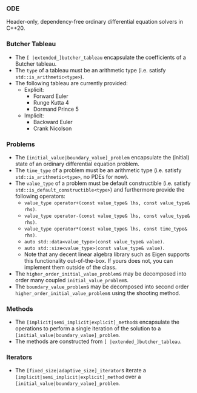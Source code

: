 ### ODE
Header-only, dependency-free ordinary differential equation solvers in C++20.

### Butcher Tableau
- The `[ |extended_]butcher_tableau` encapsulate the coefficients of a Butcher tableau. 
- The `type` of a tableau must be an arithmetic type (i.e. satisfy `std::is_arithmetic<type>`).
- The following tableau are currently provided:
  - Explicit:
    - Forward Euler
    - Runge Kutta 4
    - Dormand Prince 5
  - Implicit:
    - Backward Euler
    - Crank Nicolson

### Problems
- The `[initial_value|boundary_value]_problem` encapsulate the (initial) state of an ordinary differential equation problem.
- The `time_type`  of a problem must be an arithmetic type    (i.e. satisfy `std::is_arithmetic<type>`, no PDEs for now).
- The `value_type` of a problem must be default constructible (i.e. satisfy `std::is_default_constructible<type>`) and furthermore provide the following operators:
  - `value_type operator+(const value_type& lhs, const value_type& rhs)`.
  - `value_type operator-(const value_type& lhs, const value_type& rhs)`.
  - `value_type operator*(const value_type& lhs, const time_type&  rhs)`.
  - `auto std::data<value_type>(const value_type& value)`.
  - `auto std::size<value_type>(const value_type& value)`.
  - Note that any decent linear algebra library such as Eigen supports this functionality out-of-the-box. If yours does not, you can implement them outside of the class.
- The `higher_order_initial_value_problem`s may be decomposed into order many coupled `initial_value_problem`s.
- The `boundary_value_problem`s may be decomposed into second order `higher_order_initial_value_problem`s using the shooting method.

### Methods
- The `[implicit|semi_implicit|explicit]_method`s encapsulate the operations to perform a single iteration of the solution to a `[initial_value|boundary_value]_problem`.
- The methods are constructed from `[ |extended_]butcher_tableau`.

### Iterators
- The `[fixed_size|adaptive_size]_iterator`s iterate a `[implicit|semi_implicit|explicit]_method` over a `[initial_value|boundary_value]_problem`.